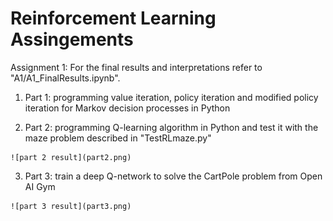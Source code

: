 # Reinforcement Learning Assingements
Assignment 1:
For the final results and interpretations refer to "A1/A1_FinalResults.ipynb".

  1. Part 1: programming value iteration, policy iteration and modified policy iteration for Markov decision processes in Python
  
  2. Part 2: programming Q-learning algorithm in Python and test it with the maze problem described in "TestRLmaze.py"
  
    ![part 2 result](part2.png)
  
  3. Part 3: train a deep Q-network to solve the CartPole problem from Open AI Gym
  
    ![part 3 result](part3.png)
